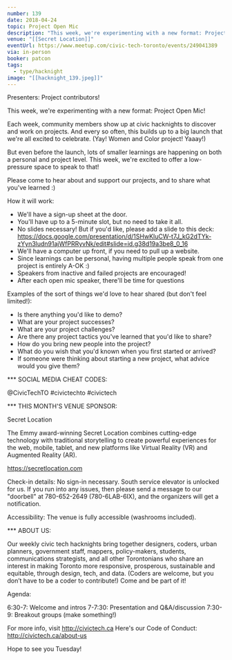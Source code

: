 ```yaml
---
number: 139
date: 2018-04-24
topic: Project Open Mic
description: "This week, we're experimenting with a new format: Project Open Mic! But even before the launch, lots of smaller learnings are happening on both a personal and project level. Each week, community members show up at civic hacknights to discover and work on projects. And every so often, this builds up to a big launch that we're all excited to celebrate. This week, we're excited to offer a low-pressure space to speak to that!"
venue: "[[Secret Location]]"
eventUrl: https://www.meetup.com/civic-tech-toronto/events/249041389
via: in-person
booker: patcon
tags:
  - type/hacknight
image: "[[hacknight_139.jpeg]]"
---
```


Presenters: Project contributors!

This week, we're experimenting with a new format: Project Open Mic!

Each week, community members show up at civic hacknights to discover and work on projects. And every so often, this builds up to a big launch that we're all excited to celebrate. (Yay! Women and Color project! Yaaay!)

But even before the launch, lots of smaller learnings are happening on both a personal and project level. This week, we're excited to offer a low-pressure space to speak to that!

Please come to hear about and support our projects, and to share what you've learned :)

How it will work:

- We'll have a sign-up sheet at the door.
- You'll have up to a 5-minute slot, but no need to take it all.
- No slides necessary! But if you'd like, please add a slide to this deck:
https://docs.google.com/presentation/d/1SHwKIuCW-t7J_kG2dTYk-zYyn3ludn91ajWfPRRyvNk/edit#slide=id.g38d19a3be8_0_16
- We'll have a computer up front, if you need to pull up a website.
- Since learnings can be personal, having multiple people speak from one project is entirely A-OK :)
- Speakers from inactive and failed projects are encouraged!
- After each open mic speaker, there'll be time for questions

Examples of the sort of things we'd love to hear shared (but don't feel limited!):

- Is there anything you'd like to demo?
- What are your project successes?
- What are your project challenges?
- Are there any project tactics you've learned that you'd like to share?
- How do you bring new people into the project?
- What do you wish that you'd known when you first started or arrived?
- If someone were thinking about starting a new project, what advice would you give them?

*** SOCIAL MEDIA CHEAT CODES:

@CivicTechTO \#civictechto \#civictech

*** THIS MONTH'S VENUE SPONSOR:

Secret Location

The Emmy award-winning Secret Location combines cutting-edge technology with traditional storytelling to create powerful experiences for the web, mobile, tablet, and new platforms like Virtual Reality (VR) and Augmented Reality (AR).

https://secretlocation.com

Check-in details: No sign-in necessary. South service elevator is unlocked for us. If you run into any issues, then please send a message to our "doorbell" at 780-652-2649 (780-6LAB-6IX), and the organizers will get a notification.

Accessibility: The venue is fully accessible (washrooms included).

*** ABOUT US:

Our weekly civic tech hacknights bring together designers, coders, urban planners, government staff, mappers, policy-makers, students, communications strategists, and all other Torontonians who share an interest in making Toronto more responsive, prosperous, sustainable and equitable, through design, tech, and data. (Coders are welcome, but you don’t have to be a coder to contribute!) Come and be part of it!

Agenda:

6:30-7: Welcome and intros
7-7:30: Presentation and Q&A/discussion
7:30-9: Breakout groups (make something!)

For more info, visit http://civictech.ca
Here's our Code of Conduct: http://civictech.ca/about-us

Hope to see you Tuesday!